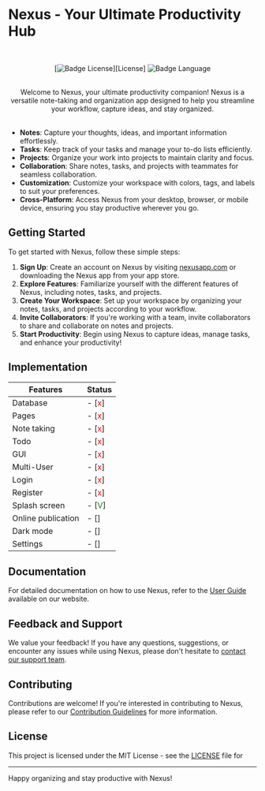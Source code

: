 # Nexus - Your Ultimate Productivity Hub

<div align = center>

<br>


[![Badge License]][License] 
![Badge Language]

<br>
Welcome to Nexus, your ultimate productivity companion! Nexus is a versatile note-taking and organization app designed to help you streamline your workflow, capture ideas, and stay organized.
<br>
<br>

</div>

- **Notes**: Capture your thoughts, ideas, and important information effortlessly.
- **Tasks**: Keep track of your tasks and manage your to-do lists efficiently.
- **Projects**: Organize your work into projects to maintain clarity and focus.
- **Collaboration**: Share notes, tasks, and projects with teammates for seamless collaboration.
- **Customization**: Customize your workspace with colors, tags, and labels to suit your preferences.
- **Cross-Platform**: Access Nexus from your desktop, browser, or mobile device, ensuring you stay productive wherever you go.

## Getting Started

To get started with Nexus, follow these simple steps:

1. **Sign Up**: Create an account on Nexus by visiting [nexusapp.com](https://www.nexusapp.com) or downloading the Nexus app from your app store.
2. **Explore Features**: Familiarize yourself with the different features of Nexus, including notes, tasks, and projects.
3. **Create Your Workspace**: Set up your workspace by organizing your notes, tasks, and projects according to your workflow.
4. **Invite Collaborators**: If you're working with a team, invite collaborators to share and collaborate on notes and projects.
5. **Start Productivity**: Begin using Nexus to capture ideas, manage tasks, and enhance your productivity!

## Implementation
| Features              | Status                   |
| --------------        | -------------------------------- |
| Database              | -  [<span style="color:red">x</span>]  |
| Pages                 | -  [<span style="color:red">x</span>]  |
| Note taking           | -  [<span style="color:red">x</span>]  |
| Todo                  | -  [<span style="color:red">x</span>]  |
| GUI                   | -  [<span style="color:red">x</span>]  |
| Multi-User            | -  [<span style="color:red">x</span>]  |
| Login                 | -  [<span style="color:red">x</span>]  |
| Register              | -  [<span style="color:red">x</span>]  |
| Splash screen         | -  [<span style="color:green">V</span>] |
| Online publication    | -  [<span style="color:red"></span>]  |
| Dark mode             | -  [<span style="color:red"></span>]  |
| Settings              | -  [<span style="color:red"></span>]  |

## Documentation

For detailed documentation on how to use Nexus, refer to the [User Guide](https://www.nexusapp.com/docs) available on our website.

## Feedback and Support

We value your feedback! If you have any questions, suggestions, or encounter any issues while using Nexus, please don't hesitate to [contact our support team](mailto:support@nexusapp.com).

## Contributing

Contributions are welcome! If you're interested in contributing to Nexus, please refer to our [Contribution Guidelines](CONTRIBUTING.md) for more information.

## License

This project is licensed under the MIT License - see the [LICENSE](LICENSE) file for 

---

Happy organizing and stay productive with Nexus!

<!----------------------------------{ Badges }--------------------------------->

[Badge Language]: https://img.shields.io/github/languages/top/Ciollo/Nexus
[Badge License]: https://img.shields.io/github/license/Ciollo/Nexes
